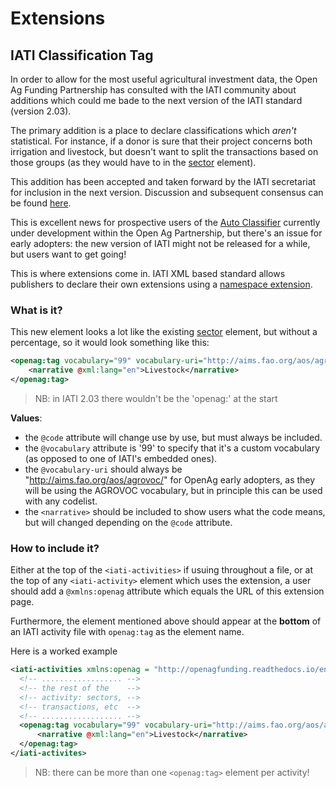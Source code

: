 # Extensions

## IATI Classification Tag

In order to allow for the most useful agricultural investment data, the Open Ag Funding Partnership has consulted with the IATI community about additions which could me bade to the next version of the IATI standard (version 2.03).

The primary addition is a place to declare classifications which _aren't_ statistical. For instance, if a donor is sure that their project concerns both irrigation and livestock, but doesn't want to split the transactions based on those groups (as they would have to in the [sector](http://iatistandard.org/202/activity-standard/iati-activities/iati-activity/sector/) element).

This addition has been accepted and taken forward by the IATI secretariat for inclusion in the next version. Discussion and subsequent consensus can be found [here](discuss_link).

This is excellent news for prospective users of  the [Auto Classifier](http://pndblog.typepad.com/pndblog/2017/08/two-new-data-tools-for-the-open-ag-sector.html) currently under development within the Open Ag Partnership, but there's an issue for early adopters: the new version of IATI might not be released for a while, but users want to get going!

This is where extensions come in. IATI XML based standard allows publishers to declare their own extensions using a [namespace extension](http://iatistandard.org/202/namespaces-extensions/).

### What is it?

This new element looks a lot like the existing [sector](http://iatistandard.org/202/activity-standard/iati-activities/iati-activity/sector/) element, but without a percentage, so it would look something like this:

```xml
<openag:tag vocabulary="99" vocabulary-uri="http://aims.fao.org/aos/agrovoc/" code="c_4397">
    <narrative @xml:lang="en">Livestock</narrative>
</openag:tag>
```

> NB: in IATI 2.03 there wouldn't be the 'openag:' at the start

**Values**:
* the `@code` attribute will change use by use, but must always be included.
* the `@vocabulary` attribute is '99' to specify that it's a custom vocabulary (as opposed to one of IATI's embedded ones).
* the `@vocabulary-uri` should always be "http://aims.fao.org/aos/agrovoc/" for OpenAg early adopters, as they will be using the AGROVOC vocabulary, but in principle this can be used with any codelist.
* the `<narrative>` should be included to show users what the code means, but will changed depending on the `@code` attribute.

### How to include it?

Either at the top of the `<iati-activities>` if usuing throughout a file, or at the top of any `<iati-activity>` element which uses the extension, a user should add a `@xmlns:openag` attribute which equals the URL of this extension page.

Furthermore, the element mentioned above should appear at the **bottom** of an IATI activity file with `openag:tag` as the element name.

Here is a worked example

```xml
<iati-activities xmlns:openag = "http://openagfunding.readthedocs.io/en/latest/extensions/#iati-classification-tag" version="2.02">
  <!-- .................. -->
  <!-- the rest of the    -->
  <!-- activity: sectors, -->
  <!-- transactions, etc  -->
  <!-- .................. -->
  <openag:tag vocabulary="99" vocabulary-uri="http://aims.fao.org/aos/agrovoc/" code="c_4397">
      <narrative @xml:lang="en">Livestock</narrative>
  </openag:tag>
</iati-activites>
```

> NB: there can be more than one `<openag:tag>` element per activity!
